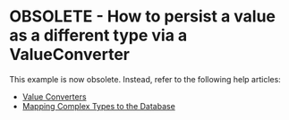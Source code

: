 # OBSOLETE - How to persist a value as a different type via a ValueConverter

This example is now obsolete. Instead, refer to the following help articles:
* [Value Converters](https://docs.devexpress.com/XPO/2053/create-a-data-model/value-converters)
* [Mapping Complex Types to the Database](https://docs.devexpress.com/eXpressAppFramework/113655/business-model-design-orm/mapping-complex-types-to-the-database)
